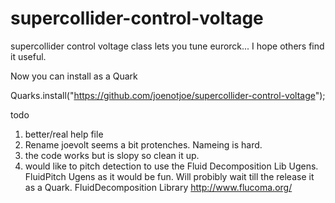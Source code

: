# supercollider-control-voltage
supercollider control voltage class lets you tune eurorck...   I hope others find it useful.

Now you can install as a Quark

Quarks.install("https://github.com/joenotjoe/supercollider-control-voltage");

todo 
1. better/real help file
2. Rename joevolt seems a bit protenches. Nameing is hard.
3. the code works but is slopy so clean it up. 
4. would like to pitch detection  to use the Fluid Decomposition Lib Ugens.
 FluidPitch Ugens as it would  be fun. Will probibly wait till the release it as a Quark.
FluidDecomposition Library  http://www.flucoma.org/ 
